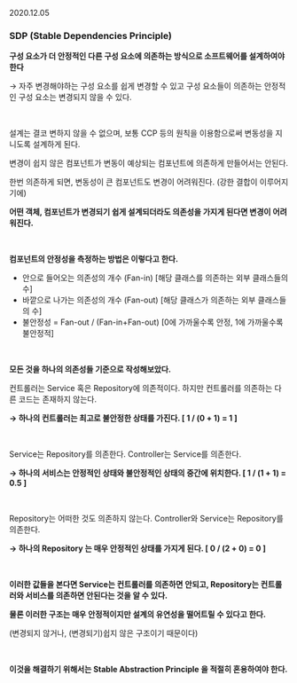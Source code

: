 2020.12.05

### SDP (Stable Dependencies Principle)


**구성 요소가 더 안정적인 다른 구성 요소에 의존하는 방식으로 소프트웨어를 설계하여야한다**

→ 자주 변경해야하는 구성 요소를 쉽게 변경할 수 있고 구성 요소들이 의존하는 안정적인   구성 요소는 변경되지 않을 수 있다.

<br/>

설계는 결코 변하지 않을 수 없으며, 보통 CCP 등의 원칙을 이용함으로써 변동성을 지니도록 설계하게 된다.

변경이 쉽지 않은 컴포넌트가 변동이 예상되는 컴포넌트에 의존하게 만들어서는 안된다.

한번 의존하게 되면, 변동성이 큰 컴포넌트도 변경이 어려워진다. (강한 결합이 이루어지기에)

**어떤 객체, 컴포넌트가 변경되기 쉽게 설계되더라도 의존성을 가지게 된다면 변경이 어려워진다.**

<br/>

**컴포넌트의 안정성을 측정하는 방법은 이렇다고 한다.**

- 안으로 들어오는 의존성의 개수 (Fan-in) [해당 클래스를 의존하는 외부 클래스들의 수]
- 바깥으로 나가는 의존성의 개수 (Fan-out) [해당 클래스가 의존하는 외부 클래스들의 수]
- 불안정성 = Fan-out / (Fan-in+Fan-out) [0에 가까울수록 안정, 1에 가까울수록 불안정적]

<br/>

**모든 것을 하나의 의존성들 기준으로 작성해보았다.**

컨트롤러는 Service 혹은 Repository에 의존적이다. 하지만 컨트롤러를 의존하는 다른 코드는 존재하지 않는다. 

**→ 하나의 컨트롤러는 최고로 불안정한 상태를 가진다. [ 1 / (0 + 1) = 1 ]** 

<br/>

Service는 Repository를 의존한다. Controller는 Service를 의존한다.

**→ 하나의 서비스는 안정적인 상태와 불안정적인 상태의 중간에 위치한다. [ 1 / (1 + 1) = 0.5 ]**

<br/>

Repository는 어떠한 것도 의존하지 않는다. Controller와 Service는 Repository를 의존한다.

**→ 하나의 Repository 는 매우 안정적인 상태를 가지게 된다. [ 0 / (2 + 0) = 0 ]**

<br/>

**이러한 값들을 본다면 Service는 컨트롤러를 의존하면 안되고, Repository는 컨트롤러와 서비스를 의존하면 안된다는 것을 알 수 있다.**

**물론 이러한 구조는 매우 안정적이지만 설계의 유연성을 떨어트릴 수 있다고 한다.**

(변경되지 않거나, (변경되기)쉽지 않은 구조이기 때문이다)

<br/>

**이것을 해결하기 위해서는 Stable Abstraction Principle 을 적절히 혼용하여야 한다.**